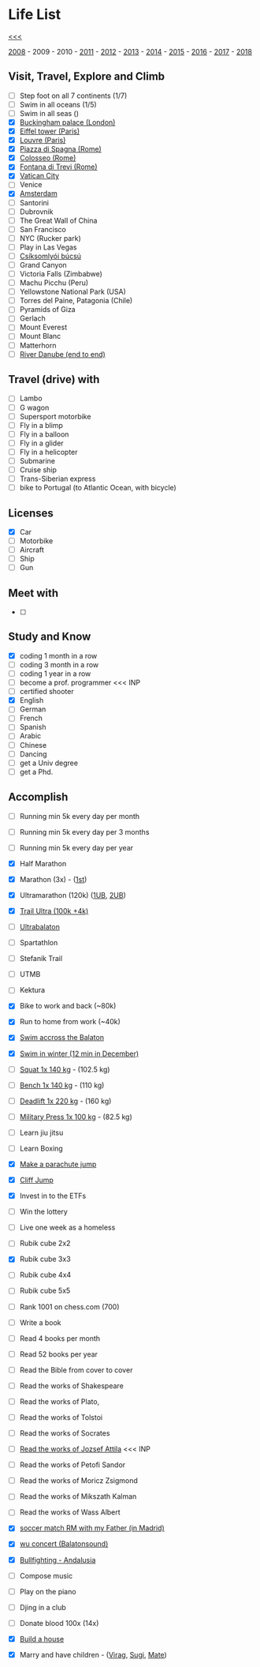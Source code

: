 
Life List
======

[<<<](https://github.com/ttltrk/0con/blob/master/README.MD)

[2008](https://github.com/ttltrk/ELSE/blob/master/LL/2008/LL_2008.MD) - 
2009 - 
2010 - 
[2011](https://github.com/ttltrk/ELSE/blob/master/LL/2011/LL_2011.MD) - 
[2012](https://github.com/ttltrk/ELSE/blob/master/LL/2012/LL_2012.MD) - 
[2013](https://github.com/ttltrk/ELSE/blob/master/LL/2013/LL_2013.MD) - 
[2014](https://github.com/ttltrk/ELSE/blob/master/LL/2014/LL_2014.MD) - 
[2015](https://github.com/ttltrk/ELSE/blob/master/LL/2015/LL_2015.MD) - 
[2016](https://github.com/ttltrk/ELSE/blob/master/LL/2016/LL_2016.MD) - 
[2017](https://github.com/ttltrk/ELSE/blob/master/LL/2017/LL_2017.MD) - 
[2018](https://github.com/ttltrk/ELSE/blob/master/LL/2018/LL_2018.MD)

Visit, Travel, Explore and Climb
------

- [ ] Step foot on all 7 continents (1/7)
- [ ] Swim in all oceans (1/5)
- [ ] Swim in all seas ()
- [x] [Buckingham palace (London)](https://github.com/ttltrk/ELSE/blob/master/LL/2012/LL_2012.MD)
- [x] [Eiffel tower (Paris)](https://github.com/ttltrk/ELSE/blob/master/LL/2008/LL_2008.MD)
- [x] [Louvre (Paris)](https://github.com/ttltrk/ELSE/blob/master/LL/2008/LL_2008.MD)
- [x] [Piazza di Spagna (Rome)](https://github.com/ttltrk/ELSE/blob/master/LL/2012/LL_2012.MD)
- [x] [Colosseo (Rome)](https://github.com/ttltrk/ELSE/blob/master/LL/2012/LL_2012.MD)
- [x] [Fontana di Trevi (Rome)](https://github.com/ttltrk/ELSE/blob/master/LL/2012/LL_2012.MD)
- [x] [Vatican City](https://github.com/ttltrk/ELSE/blob/master/LL/2012/LL_2012.MD)
- [ ] Venice
- [x] [Amsterdam](https://github.com/ttltrk/ELSE/blob/master/LL/2017/LL_2017.MD)
- [ ] Santorini
- [ ] Dubrovnik
- [ ] The Great Wall of China
- [ ] San Francisco
- [ ] NYC (Rucker park)
- [ ] Play in Las Vegas
- [ ] [Csíksomlyói búcsú](https://hu.wikipedia.org/wiki/Cs%C3%ADksomly%C3%B3i_b%C3%BAcs%C3%BA)
- [ ] Grand Canyon
- [ ] Victoria Falls (Zimbabwe)
- [ ] Machu Picchu (Peru)
- [ ] Yellowstone National Park (USA)
- [ ] Torres del Paine, Patagonia (Chile)
- [ ] Pyramids of Giza
- [ ] Gerlach
- [ ] Mount Everest
- [ ] Mount Blanc
- [ ] Matterhorn
- [ ] [River Danube (end to end)](http://www.danube-cycle-path.com/)

Travel (drive) with
------

- [ ] Lambo
- [ ] G wagon
- [ ] Supersport motorbike
- [ ] Fly in a blimp
- [ ] Fly in a balloon  
- [ ] Fly in a glider
- [ ] Fly in a helicopter
- [ ] Submarine
- [ ] Cruise ship
- [ ] Trans-Siberian express
- [ ] bike to Portugal (to Atlantic Ocean, with bicycle)

Licenses
------

- [x] Car
- [ ] Motorbike
- [ ] Aircraft
- [ ] Ship
- [ ] Gun

Meet with
------

- [ ] 

Study and Know
------

- [x] coding 1 month in a row
- [ ] coding 3 month in a row
- [ ] coding 1 year in a row
- [ ] become a prof. programmer <<< INP
- [ ] certified shooter 
- [x] English 
- [ ] German
- [ ] French
- [ ] Spanish
- [ ] Arabic
- [ ] Chinese
- [ ] Dancing
- [ ] get a Univ degree
- [ ] get a Phd.

Accomplish
------

- [ ] Running min 5k every day per month
- [ ] Running min 5k every day per 3 months
- [ ] Running min 5k every day per year
- [x] Half Marathon 
- [x] Marathon (3x) - ([1st](https://github.com/ttltrk/ELSE/blob/master/LL/2012/LL_2012.MD))
- [x] Ultramarathon (120k) ([1UB](https://github.com/ttltrk/ELSE/blob/master/LL/2013/LL_2013.MD), [2UB](https://github.com/ttltrk/ELSE/blob/master/LL/2014/LL_2014.MD))
- [x] [Trail Ultra (100k +4k)](https://github.com/ttltrk/ELSE/blob/master/LL/2013/LL_2013.MD)
- [ ] [Ultrabalaton](http://ultrabalaton.hu/?lang=en)
- [ ] Spartathlon
- [ ] Stefanik Trail
- [ ] UTMB
- [ ] Kektura
- [x] Bike to work and back (~80k)
- [x] Run to home from work (~40k)
- [x] [Swim accross the Balaton](https://github.com/ttltrk/ELSE/blob/master/LL/2011/LL_2011.MD)
- [x] [Swim in winter (12 min in December)](https://github.com/ttltrk/ELSE/blob/master/LL/2012/LL_2012.MD)
- [ ] [Squat 1x 140 kg](https://github.com/ttltrk/ELSE/blob/master/PWR/PWR_STS.MD) - (102.5 kg)
- [ ] [Bench 1x 140 kg](https://github.com/ttltrk/ELSE/blob/master/PWR/PWR_STS.MD) - (110 kg)
- [ ] [Deadlift 1x 220 kg](https://github.com/ttltrk/ELSE/blob/master/PWR/PWR_STS.MD) - (160 kg)
- [ ] [Military Press 1x 100 kg](https://github.com/ttltrk/ELSE/blob/master/PWR/PWR_STS.MD) - (82.5 kg)
- [ ] Learn jiu jitsu
- [ ] Learn Boxing
- [x] [Make a parachute jump](https://github.com/ttltrk/ELSE/blob/master/LL/2013/LL_2013.MD)
- [x] [Cliff Jump](https://github.com/ttltrk/ELSE/blob/master/LL/2016/LL_2016.MD)
- [x] Invest in to the ETFs
- [ ] Win the lottery
- [ ] Live one week as a homeless
- [ ] Rubik cube 2x2
- [x] Rubik cube 3x3
- [ ] Rubik cube 4x4
- [ ] Rubik cube 5x5
- [ ] Rank 1001 on chess.com (700)
- [ ] Write a book
- [ ] Read 4 books per month
- [ ] Read 52 books per year
- [ ] Read the Bible from cover to cover
- [ ] Read the works of Shakespeare
- [ ] Read the works of Plato, 
- [ ] Read the works of Tolstoi
- [ ] Read the works of Socrates
- [ ] [Read the works of Jozsef Attila](http://mek.niif.hu/00700/00708/html/) <<< INP
- [ ] Read the works of Petofi Sandor
- [ ] Read the works of Moricz Zsigmond
- [ ] Read the works of Mikszath Kalman
- [ ] Read the works of Wass Albert
- [x] [soccer match RM with my Father (in Madrid)](https://github.com/ttltrk/ELSE/blob/master/LL/2015/LL_2015.MD)
- [x] [wu concert (Balatonsound)](https://github.com/ttltrk/ELSE/blob/master/LL/2013/LL_2013.MD)
- [x] [Bullfighting - Andalusia](https://github.com/ttltrk/ELSE/blob/master/LL/2012/LL_2012.MD)
- [ ] Compose music
- [ ] Play on the piano
- [ ] Djing in a club
- [ ] Donate blood 100x (14x)
- [x] [Build a house](https://github.com/ttltrk/ELSE/blob/master/LL/2017/LL_2017.MD)
- [x] Marry and have children - ([Virag](https://github.com/ttltrk/ELSE/blob/master/LL/2012/LL_2012.MD), [Sugi](https://github.com/ttltrk/ELSE/blob/master/LL/2015/LL_2015.MD), [Mate](https://github.com/ttltrk/ELSE/blob/master/LL/2017/LL_2017.MD))









